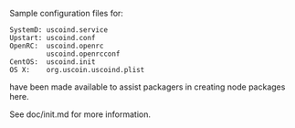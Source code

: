 Sample configuration files for:
```
SystemD: uscoind.service
Upstart: uscoind.conf
OpenRC:  uscoind.openrc
         uscoind.openrcconf
CentOS:  uscoind.init
OS X:    org.uscoin.uscoind.plist
```
have been made available to assist packagers in creating node packages here.

See doc/init.md for more information.
